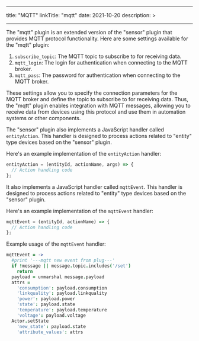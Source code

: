 
---
title: "MQTT"
linkTitle: "mqtt"
date: 2021-10-20
description: >
  
---

The "mqtt" plugin is an extended version of the "sensor" plugin that provides MQTT protocol functionality. Here are some settings available for the "mqtt" plugin:

1. `subscribe_topic`: The MQTT topic to subscribe to for receiving data.
2. `mqtt_login`: The login for authentication when connecting to the MQTT broker.
3. `mqtt_pass`: The password for authentication when connecting to the MQTT broker.

These settings allow you to specify the connection parameters for the MQTT broker and define the topic to subscribe to for receiving data. Thus, the "mqtt" plugin enables integration with MQTT messages, allowing you to receive data from devices using this protocol and use them in automation systems or other components.

The "sensor" plugin also implements a JavaScript handler called `entityAction`. This handler is designed to process actions related to "entity" type devices based on the "sensor" plugin.

Here's an example implementation of the `entityAction` handler:

```javascript
entityAction = (entityId, actionName, args) => {
  // Action handling code
};
```

It also implements a JavaScript handler called `mqttEvent`. This handler is designed to process actions related to "entity" type devices based on the "sensor" plugin.

Here's an example implementation of the `mqttEvent` handler:

```javascript
mqttEvent = (entityId, actionName) => {
  // Action handling code
};
```

Example usage of the `mqttEvent` handler:
```coffeescript
mqttEvent = ->
  #print '---mqtt new event from plug---'
  if !message || message.topic.includes('/set')
    return
  payload = unmarshal message.payload
  attrs =
    'consumption': payload.consumption
    'linkquality': payload.linkquality
    'power': payload.power
    'state': payload.state
    'temperature': payload.temperature
    'voltage': payload.voltage
  Actor.setState
    'new_state': payload.state
    'attribute_values': attrs
```
